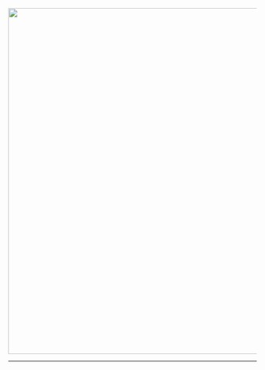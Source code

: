<div id="header" align="center">
  <img src="https://media.giphy.com/media/QpVUMRUJGokfqXyfa1/giphy.gif" width=700 height="auto"/>
</div>

---

<div id="stat" align="center">
    <img src="https://github-profile-summary-cards.vercel.app/api/cards/profile-details?username=HerrPhoton&theme=city_lights" alt=""/>
    <img src="https://github-profile-summary-cards.vercel.app/api/cards/most-commit-language?username=HerrPhoton&theme=city_lights" alt=""/>
    <img src="https://github-profile-summary-cards.vercel.app/api/cards/stats?username=HerrPhoton&theme=city_lights" alt=""/>
</div>
